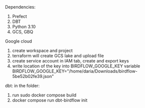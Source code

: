 Dependencies: 

1. Prefect
2. DBT
3. Python 3.10
4. GCS, GBQ


Google cloud

1. create workspace and project
2. terraform will create GCS lake and upload file
3. create service account in IAM tab, create and export keys
4. write location of the key into BIRDFLOW_GOOGLE_KEY variable
BIRDFLOW_GOOGLE_KEY="/home/daria/Downloads/birdflow-5be52b02fe39.json"

dbt: 
in the folder: 
1. run sudo docker compose build
2. docker compose run dbt-birdflow init
